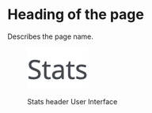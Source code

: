 # Heading of the page

Describes the page name.

<figure><img src="../../../.gitbook/assets/image (6).png" alt="Stats header User Interface"><figcaption><p>Stats header User Interface</p></figcaption></figure>
